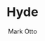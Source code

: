 ---
title: Hyde
github: https://github.com/poole/hyde
demo: http://hyde.getpoole.com/
author: Mark Otto
ssg:
  - Jekyll
cms:
  - No Cms
---
